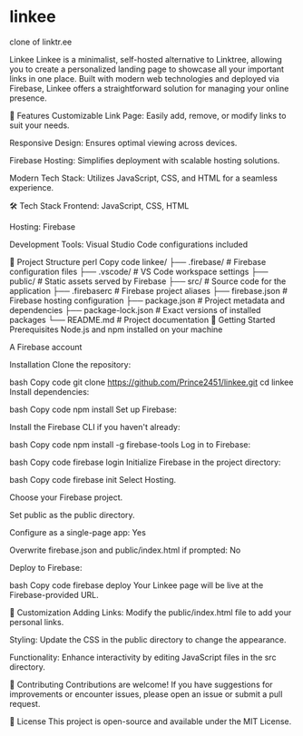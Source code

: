 # linkee
clone of linktr.ee

Linkee
Linkee is a minimalist, self-hosted alternative to Linktree, allowing you to create a personalized landing page to showcase all your important links in one place. Built with modern web technologies and deployed via Firebase, Linkee offers a straightforward solution for managing your online presence.

🚀 Features
Customizable Link Page: Easily add, remove, or modify links to suit your needs.

Responsive Design: Ensures optimal viewing across devices.

Firebase Hosting: Simplifies deployment with scalable hosting solutions.

Modern Tech Stack: Utilizes JavaScript, CSS, and HTML for a seamless experience.

🛠️ Tech Stack
Frontend: JavaScript, CSS, HTML

Hosting: Firebase

Development Tools: Visual Studio Code configurations included

📁 Project Structure
perl
Copy code
linkee/
├── .firebase/           # Firebase configuration files
├── .vscode/             # VS Code workspace settings
├── public/              # Static assets served by Firebase
├── src/                 # Source code for the application
├── .firebaserc          # Firebase project aliases
├── firebase.json        # Firebase hosting configuration
├── package.json         # Project metadata and dependencies
├── package-lock.json    # Exact versions of installed packages
└── README.md            # Project documentation
🚀 Getting Started
Prerequisites
Node.js and npm installed on your machine

A Firebase account

Installation
Clone the repository:

bash
Copy code
git clone https://github.com/Prince2451/linkee.git
cd linkee
Install dependencies:

bash
Copy code
npm install
Set up Firebase:

Install the Firebase CLI if you haven't already:

bash
Copy code
npm install -g firebase-tools
Log in to Firebase:

bash
Copy code
firebase login
Initialize Firebase in the project directory:

bash
Copy code
firebase init
Select Hosting.

Choose your Firebase project.

Set public as the public directory.

Configure as a single-page app: Yes

Overwrite firebase.json and public/index.html if prompted: No

Deploy to Firebase:

bash
Copy code
firebase deploy
Your Linkee page will be live at the Firebase-provided URL.

🔧 Customization
Adding Links: Modify the public/index.html file to add your personal links.

Styling: Update the CSS in the public directory to change the appearance.

Functionality: Enhance interactivity by editing JavaScript files in the src directory.

🤝 Contributing
Contributions are welcome! If you have suggestions for improvements or encounter issues, please open an issue or submit a pull request.

📄 License
This project is open-source and available under the MIT License.
